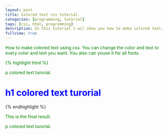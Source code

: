 ```yaml
---
layout: post
title: Colored text css tutorial.
categories: [programming, tutorial]
tags: [css, html, programming]
description: In this tutorial i wil show you how to make colored text.
fullview: true
---
```


How to make colored text using css. You can change the color and text to every color and text you want. You also can youse it for all fonts.

{% highlight html %}
<html>
  <head>
    <style>
      p {
        color: green;
      }
      h1{
        color: blue;
      }
    </style>
  </head>

<body>
  <p>p colored text turorial.</p>
  
  <h1>h1 colored text turorial</h1>
</body>
</html>
{% endhighlight %}

This is the final result.

<html>
  <head>
    <style>
      p.color-tutorial {
        color: green;
      }
    </style>
  </head>

<body>
  <p class="color-tutorial">p colored text turorial.</p>
</body>
</html>
